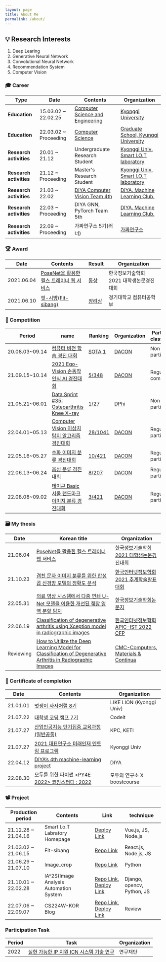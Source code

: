 ```yaml
---
layout: page
title: About Me
permalink: /about/
---
```


## 💡 Research Interests

1. Deep Learing
2. Generative Neural Network
3. Convolutional Neural Network
4. Recommendation System
5. Computer Vision

### :mortar_board: Career

| **Type** | **Date**| **Contents**| **Organization**|
|---|---|---|---|
| **Education** | 15.03.02 ~ 22.02.25 | [Computer Science and Engineering](http://cs.kyonggi.ac.kr:8080/Index) | [Kyonggi University](http://www.kyonggi.ac.kr/) |
| **Education** | 22.03.02 ~ Proceeding | [Computer Science](http://cs.kyonggi.ac.kr:8080/Index) | [Graduate School, Kyunggi University](http://www.kyonggi.ac.kr/) |
| **Research activities** | 20.01 ~ 21.12 | Undergraduate Research Student | [Kyonggi Univ. Smart I.O.T laboratory](https://netlab.kyonggi.ac.kr/) |
| **Research activities** | 21.12 ~ Proceeding | Master's Research Student | [Kyonggi Univ. Smart I.O.T laboratory](https://netlab.kyonggi.ac.kr/) |
| **Research activities** | 21.03 ~ 22.02 | [DIYA Computer Vision Team 4th](https://velog.io/@d9249/DIYA-5기를-시작하며-4기-회고록) | [DIYA. Machine Learning Club.](https://blog.diyaml.com/) |
| **Research activities** | 22.03 ~ Proceeding | DIYA GNN, PyTorch Team 5th | [DIYA. Machine Learning Club.](https://blog.diyaml.com/) |
| **Research activities** | 22.09 ~ Proceeding | 가짜연구소 5기(러너) | [가짜연구소](https://pseudo-lab.com) |

### :trophy: Award
  
| **Date** | **Contents** | **Result** | **Organization**|
|---|---|---|---|
|2021.06.04 | [PoseNet을 활용한 헬스 트레이너 웹 서비스](https://github.com/KGU-Code-15/fit-sibang/blob/main/Develop%20docs/PoseNet%EC%9D%84%20%ED%99%9C%EC%9A%A9%ED%95%9C%20%ED%97%AC%EC%8A%A4%20%ED%8A%B8%EB%A0%88%EC%9D%B4%EB%84%88%20%EC%9B%B9%20%EC%84%9C%EB%B9%84%EC%8A%A4.pdf) | [동상](https://github.com/d9249/Portfolio/blob/main/Attachment/%5B16%5D%20%EB%8F%99%EC%83%81_%EC%9D%B4%EC%83%81%EB%AF%BC_PoseNet%EC%9D%84%20%ED%99%9C%EC%9A%A9%ED%95%9C%20%ED%97%AC%EC%8A%A4%20%ED%8A%B8%EB%A0%88%EC%9D%B4%EB%84%88%20%EC%9B%B9%20%EC%84%9C%EB%B9%84%EC%8A%A4.pdf) | 한국정보기술학회 2021 대학생논문경진대회 |
|2021.06.10 | [핏-시방(Fit-sibang)](https://www.youtube.com/watch?v=GJUjvelC5Ys) | [장려상](https://github.com/KGU-Code-15/fit-sibang/blob/main/Develop%20docs/Code-15%20AI%E1%84%8F%E1%85%A5%E1%86%B7%E1%84%91%E1%85%B2%E1%84%90%E1%85%A5%E1%84%80%E1%85%A9%E1%86%BC%E1%84%92%E1%85%A1%E1%86%A8%E1%84%87%E1%85%AE%20%E1%84%8C%E1%85%A1%E1%86%BC%E1%84%85%E1%85%A7%E1%84%89%E1%85%A1%E1%86%BC.jpeg) | 경기대학교 컴퓨터공학부 |

### 🎡 Competition

| Period           | name                                                         | Ranking                                                      | Organization                         | Participation classification. |
| ---------------- | ------------------------------------------------------------ | ------------------------------------------------------------ | ------------------------------------ | ----------------------------- |
| 20.08.03~09.14 | [컴퓨터 비전 학습 경진 대회](https://dacon.io/competitions/official/235626/overview/description) | [SOTA 1](https://github.com/d9249/DACON/tree/main/%EC%BB%B4%ED%93%A8%ED%84%B0%20%EB%B9%84%EC%A0%84%20%ED%95%99%EC%8A%B5%20%EA%B2%BD%EC%A7%84%20%EB%8C%80%ED%9A%8C/Voting%20ensemble(After%20parameter%20optimization)) | [DACON](https://dacon.io/)           | Non-regular participation.    |
| 21.09.15~10.14 | [2021 Ego-Vision 손동작 인식 AI 경진대회](https://dacon.io/competitions/official/235805/overview/description) | [5/348](https://dacon.io/codeshare/3596)                     | [DACON](https://dacon.io/)           | Regular competition           |
| 21.05.21~06.01 | [Data Sprint #35: Osteoarthritis Knee X-ray](https://dphi.tech/challenges/data-sprint-35-osteoarthritis-knee-x-ray/81/overview/about) | [1/27](https://dphi.tech/challenges/data-sprint-35-osteoarthritis-knee-x-ray/81/leaderboard/practice/) | [DPhi](https://dphi.tech/community/) | Non-regular participation.    |
| 22.04.01~05.13 | [Computer Vision 이상치 탐지 알고리즘 경진대회](https://dacon.io/competitions/official/235894/overview/description) | [28/1041]() | [DACON](https://dacon.io/)  | Regular participation.    |
| 22.05.16~05.27 | [수화 이미지 분류 경진대회](https://dacon.io/competitions/official/235894/overview/description) | [10/421]() | [DACON](https://dacon.io/)  | Regular participation.    |
| 22.06.13~06.24 | [음성 분류 경진대회](https://dacon.io/competitions/official/235894/overview/description) | [8/207]() | [DACON](https://dacon.io/)  | Regular participation.    |
| 22.08.08~09.02 | [데이콘 Basic 서울 랜드마크 이미지 분류 경진대회](https://dacon.io/competitions/official/235957/overview/description) | [3/421]() | [DACON](https://dacon.io/)  | Regular participation.    |
  
### 🗃 My thesis

| Date       | Korean title                                                 | Organization                        |
| ---------- | ------------------------------------------------------------ | ----------------------------------- |
| 21.06.04 | [PoseNet을 활용한 헬스 트레이너 웹 서비스](https://github.com/d9249/Master/blob/main/논문/PoseNet을%20활용한%20헬스%20트레이너%20웹%20서비스/PoseNet을%20활용한%20헬스%20트레이너%20웹%20서비스.pdf)                     | [한국정보기술학회 2021 대학생논문경진대회](https://www.dbpia.co.kr/journal/articleDetail?nodeId=NODE10569082&language=ko_KR) |
| 21.10.23 | [겹친 문자 이미지 분류를 위한 합성곱 신경망 모델의 정확도 분석](https://github.com/d9249/Master/blob/main/논문/겹친%20문자%20이미지%20분류를%20위한%20합성곱%20신경망%20모델의%20정확도%20분석/2021%20한국인터넷정보학회%20추계학술발표대회/겹친%20문자%20이미지%20분류를%20위한%20합성곱%20신경망%20모델의%20정확도%20분석.pdf) | [한국인터넷정보학회 2021 추계학술발표대회](https://www.manuscriptlink.com/society/ksii/conference/fall2021) |
| 22.05.31 | [의료 영상 시스템에서 다중 연쇄 U-Net 모델을 이용한 개선된 췌장 영역 분할 탐지](http://ki-it.com/_PR/view/?aidx=33215&bidx=2956) | [한국정보기술학회논문지](https://ki-it.or.kr) |
| 22.06.19 | [Classification of degenerative arthritis using Xception model in radiographic images]() | [한국인터넷정보학회 APIC-IST 2022 CFP](http://apicist.org/2022/) |
| Reviewing | [How to Utilize the Deep Learning Model for Classification of Degenerative Arthritis in Radiographic Images]() | [CMC-Computers, Materials & Continua](https://techscience.com/journal/cmc) |

### 📁 Certificate of completion

| Date       | Contents                                                     | Organization |
| ---------- | ------------------------------------------------------------ | ------------ |
| 21.01.01 | [멋쟁이 사자처럼 8기](https://github.com/d9249/Master/blob/main/수료증/멋쟁이%20사자처럼%20수료증.pdf) | LIKE LION (Kyonggi Univ)      |
| 21.07.22 | [대학생 코딩 캠프 7기](https://github.com/d9249/Master/blob/main/수료증/대코캠_수료증_7기.pdf) | Codeit       |
| 21.07.27 | [산업인공지능 단기집중 교육과정(일반공통)](https://github.com/d9249/Master/blob/main/수료증/산업인공지능%20단기집중교육/산업인공지능%20단기집중교육(일반)%20수료증.jpg) | KPC, KETI    |
| 21.07.27 | [2021 대표연구소 미래인재 멘토링 프로그램](https://github.com/d9249/Master/blob/main/수료증/%5B이수증%5D%5B신규%5D%202021%20대표연구소%20미래인재%20멘토링%20프로그램.pdf) | Kyonggi Univ    |
| 22.04.12 | [DIYA’s 4th machine-learning project](https://github.com/d9249/Master/blob/main/수료증/Sangmin_Lee.pdf) | DIYA    |
| 22.08.30 | [모두를 위한 파이썬 <PY4E 2022> 코칭스터디 : 2022]() | 모두의 연구소 X boostcourse    |

### 📽 Project

| Production period       | Contents                                                     | Link | technique |
| ---------- | ------------------------------------------------------------ | ------------ | ------------ |
| 21.12.28 ~ 21.04.16 | Smart I.o.T Labratory Homepage | [Deploy Link](https://netlab.kyonggi.ac.kr/)    |  Vue.js, JS, Node.js |
| 21.03.02 ~ 21.06.15 | Fit-sibang | [Repo Link](https://github.com/KGU-Code-15/fit-sibang)    | React.js, Node.js, JS |
| 21.06.29 ~ 21.07.10 | Image_crop | [Repo Link](https://github.com/d9249/Learning/tree/main/프로젝트/CropStride)       | Python |
| 21.10.01 ~ 22.02.28 | IA^2S(Image Analysis Automation System | [Repo Link](https://github.com/HHFEHH/crack-automation), [Deploy Link](http://ideal96.synology.me:7000/)    | Django, opencv, Python, JS |
| 22.07.06 ~ 22.09.07 | CS224W-KOR Blog | [Repo Link](https://github.com/CS224W-KOR/blog), [Deploy Link](https://cs224w-kor.github.io/blog/)    | Review |

### Participation Task

| Period       | Task                                                     | Organization |
| ---------- | ------------------------------------------------------------ | ------------ |
| 2022 | [실현 가능한 IP 지원 ICN 시스템 기술 연구]() | 연구재단    |

